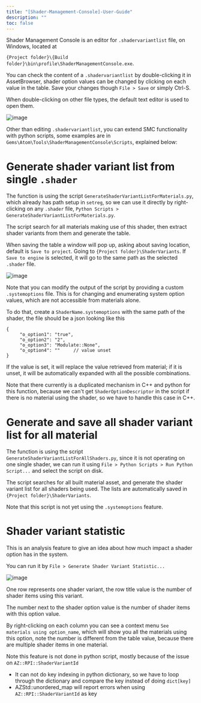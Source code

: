 ```yaml
---
title: "[Shader-Management-Console]-User-Guide"
description: ""
toc: false
---
```


Shader Management Console is an editor for `.shadervariantlist` file, on Windows, located at 

`{Project folder}\{Build folder}\bin\profile\ShaderManagementConsole.exe`. 

You can check the content of a `.shadervariantlist` by double-clicking it in AssetBrowser, shader option values can be changed by clicking on each value in the table. Save your changes though `File > Save` or simply Ctrl-S.

When double-clicking on other file types, the default text editor is used to open them.

![image](https://user-images.githubusercontent.com/4178768/227850580-61281538-cca8-4b90-a630-3f549ed7e417.png)

Other than editing `.shadervariantlist`, you can extend SMC functionality with python scripts, some examples are in `Gems\Atom\Tools\ShaderManagementConsole\Scripts`, explained below:


# Generate shader variant list from single `.shader`
The function is using the script `GenerateShaderVariantListForMaterials.py`, which already has path setup in `setreg`, so we can use it directly by right-clicking on any `.shader` file, `Python Scripts > GenerateShaderVariantListForMaterials.py`.

The script search for all materials making use of this shader, then extract shader variants from them and generate the table.

When saving the table a window will pop up, asking about saving location, default is `Save to project`. Going to `{Project folder}\ShaderVariants`.
If `Save to engine` is selected, it will go to the same path as the selected `.shader` file.

![image](https://user-images.githubusercontent.com/4178768/227851738-8ae2bb34-cd9a-43b3-b0fd-9446e9f90835.png)

Note that you can modify the output of the script by providing a custom `.systemoptions` file. This is for changing and enumerating system option values, which are not accessible from materials alone.

To do that, create a `ShaderName.systemoptions` with the same path of the shader, the file should be a json looking like this
```
{
     "o_option1": "true",
     "o_option2": "2",
     "o_option3": "Modulate::None",
     "o_option4": ""     // value unset
}
```
If the value is set, it will replace the value retrieved from material; if it is unset, it will be automatically expanded with all the possible combinations.

Note that there currently is a duplicated mechanism in C++ and python for this function, because we can't get `ShaderOptionDescriptor` in the script if there is no material using the shader, so we have to handle this case in C++.


# Generate and save all shader variant list for all material
The function is using the script `GenerateShaderVariantListForAllShaders.py`, since it is not operating on one single shader, we can run it using `File > Python Scripts > Run Python Script...` and select the script on disk.

The script searches for all built material asset, and generate the shader variant list for all shaders being used. The lists are automatically saved in `{Project folder}\ShaderVariants`.

Note that this script is not yet using the `.systemoptions` feature.


# Shader variant statistic
This is an analysis feature to give an idea about how much impact a shader option has in the system.

You can run it by `File > Generate Shader Variant Statistic...`

![image](https://user-images.githubusercontent.com/4178768/227864840-20a57e3f-46db-4b59-91c3-61ab87e5971b.png)

One row represents one shader variant, the row title value is the number of shader items using this variant.

The number next to the shader option value is the number of shader items with this option value.

By right-clicking on each column you can see a context menu `See materials using option_name`, which will show you all the materials using this option, note the number is different from the table value, because there are multiple shader items in one material.

Note this feature is not done in python script, mostly because of the issue on `AZ::RPI::ShaderVariantId`
* It can not do key indexing in python dictionary, so we have to loop through the dictionary and compare the key instead of doing `dict[key]`
* AZStd::unordered_map will report errors when using `AZ::RPI::ShaderVariantId` as key








